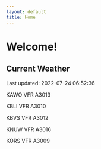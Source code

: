 ```yaml
---
layout: default
title: Home
---
```

# Welcome!

## Current Weather

Last updated: 2022-07-24 06:52:36

KAWO VFR A3013

KBLI VFR A3010

KBVS VFR A3012

KNUW VFR A3016

KORS VFR A3009


